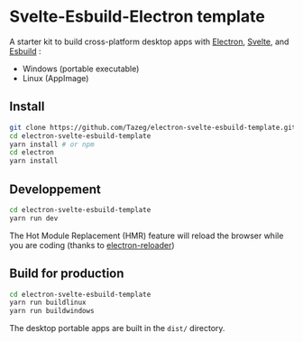 # Svelte-Esbuild-Electron template

A starter kit to build cross-platform desktop apps with [Electron](https://www.electronjs.org/), [Svelte](https://svelte.dev/), and [Esbuild](https://esbuild.github.io/) :

- Windows (portable executable)
- Linux (AppImage)

## Install

```bash
git clone https://github.com/Tazeg/electron-svelte-esbuild-template.git
cd electron-svelte-esbuild-template
yarn install # or npm
cd electron
yarn install
```

## Developpement

```bash
cd electron-svelte-esbuild-template
yarn run dev
```

The Hot Module Replacement (HMR) feature will reload the browser while you are coding (thanks to [electron-reloader](https://github.com/sindresorhus/electron-reloader))

## Build for production

```bash
cd electron-svelte-esbuild-template
yarn run buildlinux
yarn run buildwindows
```

The desktop portable apps are built in the `dist/` directory.
